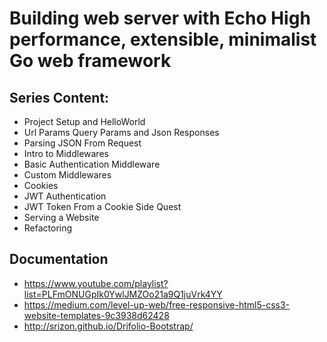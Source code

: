 # Building web server with Echo High performance, extensible, minimalist Go web framework

## Series Content:
- Project Setup and HelloWorld
- Url Params Query Params and Json Responses
- Parsing JSON From Request
- Intro to Middlewares
- Basic Authentication Middleware
- Custom Middlewares
- Cookies
- JWT Authentication
- JWT Token From a Cookie Side Quest
- Serving a Website
- Refactoring

## Documentation
- https://www.youtube.com/playlist?list=PLFmONUGpIk0YwlJMZOo21a9Q1juVrk4YY
- https://medium.com/level-up-web/free-responsive-html5-css3-website-templates-9c3938d62428
- http://srizon.github.io/Drifolio-Bootstrap/